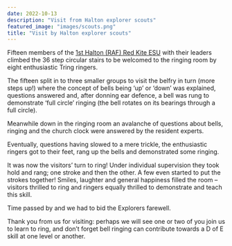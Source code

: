 ```yaml
---
date: 2022-10-13
description: "Visit from Halton explorer scouts"
featured_image: "images/scouts.png"
title: "Visit by Halton explorer scouts"
---
```


Fifteen members of the [1st Halton (RAF) Red Kite ESU](http://www.1sthaltonscouts.org/red-kite-explorer-scout-unit/) with their leaders climbed the 36 step circular stairs to be welcomed to the ringing room by eight enthusiastic Tring ringers.

The fifteen split in to three smaller groups to visit the belfry in turn (more steps up!) where the concept of bells being ‘up’ or ‘down’ was explained, questions answered and, after donning ear defence, a bell was rung to demonstrate ‘full circle’ ringing (the bell rotates on its bearings through a full circle).

Meanwhile down in the ringing room an avalanche of questions about bells, ringing  and the church clock were answered by the resident experts.

Eventually, questions having slowed to a mere trickle, the enthusiastic ringers got to their feet, rang up the bells and demonstrated some ringing.

It was now the visitors’ turn to ring!  Under individual supervision they took hold and rang; one stroke and then the other. A few even started to put the strokes together!  Smiles, laughter and general happiness filled the room – visitors thrilled to ring and ringers equally thrilled to demonstrate and teach this skill.

Time passed by and we had to bid the Explorers farewell.

Thank you from us for visiting: perhaps we will see one or two of you join us to learn to ring, and don’t forget bell ringing can contribute towards a D of E skill at one level or another.

